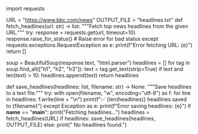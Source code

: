 import requests

URL = "https://www.bbc.com/news"
OUTPUT_FILE = "headlines.txt"
def fetch_headlines(url: str) -> list:
    """Fetch top news headlines from the given URL."""
    try:
        response = requests.get(url, timeout=10)
        response.raise_for_status()  # Raise error for bad status
    except requests.exceptions.RequestException as e:
        print(f"Error fetching URL: {e}")
        return []

  soup = BeautifulSoup(response.text, "html.parser")
    headlines = []
    for tag in soup.find_all(["h1", "h2", "h3"]):
        text = tag.get_text(strip=True)
        if text and len(text) > 10:
            headlines.append(text)
    return headlines


def save_headlines(headlines: list, filename: str) -> None:
    """Save headlines to a text file."""
    try:
        with open(filename, "w", encoding="utf-8") as f:
            for line in headlines:
                f.write(line + "\n")
        print(f"✅ {len(headlines)} headlines saved to {filename}")
    except Exception as e:
        print(f"Error saving headlines: {e}")
if __name__ == "__main__":
    print("Fetching headlines...")
    headlines = fetch_headlines(URL)
    if headlines:
        save_headlines(headlines, OUTPUT_FILE)
    else:
        print(" No headlines found.")


